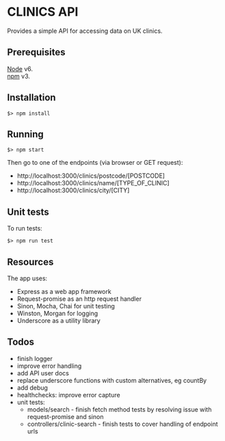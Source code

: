 # CLINICS API
Provides a simple API for accessing data on UK clinics.

## Prerequisites
[Node](http://nodejs.org/) v6.  
[npm](https://www.npmjs.com/) v3.

## Installation
```
$> npm install
```

## Running
```
$> npm start
```
Then go to one of the endpoints (via browser or GET request): 
- http://localhost:3000/clinics/postcode/[POSTCODE]
- http://localhost:3000/clinics/name/[TYPE_OF_CLINIC]
- http://localhost:3000/clinics/city/[CITY]

## Unit tests

To run tests:
```
$> npm run test
```

## Resources

The app uses:
- Express as a web app framework
- Request-promise as an http request handler
- Sinon, Mocha, Chai for unit testing
- Winston, Morgan for logging
- Underscore as a utility library

## Todos

- finish logger
- improve error handling
- add API user docs
- replace underscore functions with custom alternatives, eg countBy
- add debug
- healthchecks: improve error capture
- unit tests:
  - models/search - finish fetch method tests by resolving issue with request-promise and sinon
  - controllers/clinic-search - finish tests to cover handling of endpoint urls